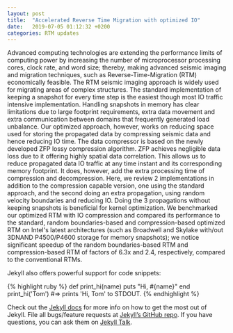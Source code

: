 ```yaml
---
layout: post
title:  "Accelerated Reverse Time Migration with optimized IO"
date:   2019-07-05 01:12:32 +0200
categories: RTM updates
---
```


Advanced computing technologies are extending the performance limits of computing power by increasing the number of microprocessor processing cores, clock rate, and word size; thereby, making advanced seismic imaging and migration techniques, such as Reverse-Time-Migration (RTM) economically feasible. The RTM seismic imaging approach is widely used for migrating areas of complex structures. The standard implementation of keeping a snapshot for every time step is the easiest though most IO traffic intensive implementation. Handling snapshots in memory has clear limitations due to large footprint requirements, extra data movement and extra communication between domains that frequently generated load unbalance.
Our optimized approach, however, works on reducing space used for storing the propagated data by compressing seismic data and hence reducing IO time. The data compressor is based on the newly developed ZFP lossy compression algorithm. ZFP achieves negligible data loss due to it offering highly spatial data correlation. This allows us to reduce propagated data IO traffic at any time instant and its corresponding memory footprint. It does, however, add the extra processing time of compression and decompression. Here, we review 2 implementations in addition to the compression capable version, one using the standard approach, and the second doing an extra propagation, using random velocity boundaries and reducing IO.
Doing the 3 propagations without keeping snapshots is beneficial for kernel optimization. We benchmarked our optimized RTM with IO compression and compared its performance to the standard, random boundaries-based and compression-based optimized RTM on Intel's latest architectures (such as Broadwell and Skylake with/out 3DNAND P4500/P4600 storage for memory snapshots); we notice significant speedup of the random boundaries-based RTM and compression-based RTM of factors of 6.3x and 2.4, respectively, compared to the conventional RTMs.


Jekyll also offers powerful support for code snippets:

{% highlight ruby %}
def print_hi(name)
  puts "Hi, #{name}"
end
print_hi('Tom')
#=> prints 'Hi, Tom' to STDOUT.
{% endhighlight %}

Check out the [Jekyll docs][jekyll-docs] for more info on how to get the most out of Jekyll. File all bugs/feature requests at [Jekyll’s GitHub repo][jekyll-gh]. If you have questions, you can ask them on [Jekyll Talk][jekyll-talk].

[jekyll-docs]: https://jekyllrb.com/docs/home
[jekyll-gh]:   https://github.com/jekyll/jekyll
[jekyll-talk]: https://talk.jekyllrb.com/
